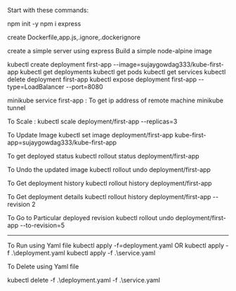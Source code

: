 Start with these commands:

npm init -y
npm i express

create Dockerfile,app.js,.ignore,.dockerignore

create a simple server using express
Build a simple node-alpine image

kubectl create deployment first-app --image=sujaygowdag333/kube-first-app
kubectl get deployments
kubectl get pods
kubectl get services
kubectl delete deployment first-app
kubectl expose deployment first-app --type=LoadBalancer --port=8080

minikube service first-app : To get ip address of remote machine
minikube tunnel

To Scale :
kubectl scale deployment/first-app --replicas=3

To Update Image
kubectl set image deployment/first-app kube-first-app=sujaygowdag333/kube-first-app

To get deployed status
kubectl rollout status deployment/first-app

To Undo the updated image
kubectl rollout undo deployment/first-app

To Get deployment history
kubectl rollout history deployment/first-app

To Get deployment details
kubectl rollout history deployment/first-app --revision 2

To Go to Particular deployed revision
kubectl rollout undo deployment/first-app --to-revision=5

---

To Run using Yaml file
kubectl apply -f=deployment.yaml
OR
kubectl apply -f .\deployment.yaml
kubectl apply -f .\service.yaml

To Delete using Yaml file

kubectl delete -f .\deployment.yaml -f .\service.yaml
